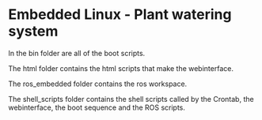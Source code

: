 # Embedded Linux - Plant watering system

In the bin folder are all of the boot scripts.

The html folder contains the html scripts that make the webinterface.

The ros_embedded folder contains the ros workspace.

The shell_scripts folder contains the shell scripts called by the Crontab, the webinterface, the boot sequence and the ROS scripts.
